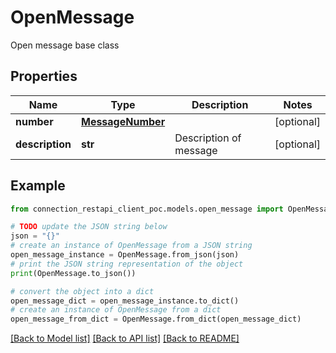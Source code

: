 # OpenMessage

Open message base class

## Properties

Name | Type | Description | Notes
------------ | ------------- | ------------- | -------------
**number** | [**MessageNumber**](MessageNumber.md) |  | [optional] 
**description** | **str** | Description of message | [optional] 

## Example

```python
from connection_restapi_client_poc.models.open_message import OpenMessage

# TODO update the JSON string below
json = "{}"
# create an instance of OpenMessage from a JSON string
open_message_instance = OpenMessage.from_json(json)
# print the JSON string representation of the object
print(OpenMessage.to_json())

# convert the object into a dict
open_message_dict = open_message_instance.to_dict()
# create an instance of OpenMessage from a dict
open_message_from_dict = OpenMessage.from_dict(open_message_dict)
```
[[Back to Model list]](../README.md#documentation-for-models) [[Back to API list]](../README.md#documentation-for-api-endpoints) [[Back to README]](../README.md)


